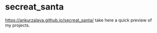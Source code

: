 # secreat_santa
https://ankurzalaya.github.io/secreat_santa/ take here a quick preview of my projects.
